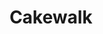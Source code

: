 ---
title: Cakewalk
draft: false
work-type: superyacht
list_order: 1
hero_image: /uploads/casestudy-cakewalk-2.jpg
portfolio_image: /uploads/portfolio-cakewalk.jpg
details:
  - heading: AUSSENENTWURF
    copy_markdown: >-
      Tim Heywood Design
  - heading: SCHIFFBAUINGENIEUR
    copy_markdown: >-
      Azure Naval Architecture
  - heading: INNENARCHITEKT
    copy_markdown: >-
      Dalton Designs Inc.
  - heading: LÄNGE
    copy_markdown: >-
      86M
  - heading: BESONDERHEITEN
    copy_markdown: >-
      - Detailkatalog für das gesamte Projekt

      - Vorgaben bezüglich Furnier, Holz und Veredelung

      - Kontrollmodelle

      - Komplette technische Planung/Ausführung

      - Fertigung

      - Lieferung und Montage

      - Polster-, Leder-, Metall-, Glas-, Spiegel- und Beleuchtungselemente sowie Sonnenblenden

  - heading: HOLZARTEN
    copy_markdown: >-
      Amerikanische Traubenkirsche, ostindischer Palisander, amerikanische Weißeiche
image_blocks:
  - image_block:
      image: /uploads/cakewalk-1.jpg
      image_alt-text:
    image_pair:
      left_image: /uploads/cakewalk-2.jpg
      left_image_alt-text:
      right_image: /uploads/cakewalk-3.jpg
      right_image_alt-text:
_comments:
  hero_image: file should be ~2000px wide
  portfolio_image: file should be ~1200px wide
  image: file should be ~1800px wide
  left_image: file should be ~800px wide
  right_image: file should be ~800px wide
  lang: EN for english, DE for german
lang: de
---